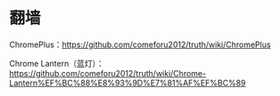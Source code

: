 # 翻墙

ChromePlus：https://github.com/comeforu2012/truth/wiki/ChromePlus

Chrome Lantern（蓝灯）：https://github.com/comeforu2012/truth/wiki/Chrome-Lantern%EF%BC%88%E8%93%9D%E7%81%AF%EF%BC%89










